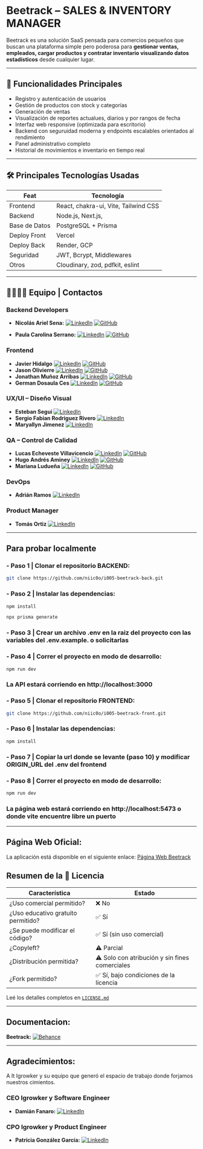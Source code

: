 # Beetrack – SALES & INVENTORY MANAGER

Beetrack es una solución SaaS pensada para comercios pequeños que buscan una plataforma simple pero poderosa para
**gestionar ventas, empleados, cargar productos y contratar inventario visualizando datos estadísticos** desde cualquier lugar.

---

## 🚀 Funcionalidades Principales

- Registro y autenticación de usuarios
- Gestión de productos con stock y categorías
- Generación de ventas
- Visualización de reportes actualues, diarios y por rangos de fecha
- Interfaz web responsive (optimizada para escritorio)
- Backend con seguruidad moderna y endpoints escalables orientados al rendimiento
- Panel administrativo completo
- Historial de movimientos e inventario en tiempo real

---

## 🛠️ Principales Tecnologías Usadas

| Feat          | Tecnología                           |
| ------------- | ------------------------------------ |
| Frontend      | React, chakra-ui, Vite, Tailwind CSS |
| Backend       | Node.js, Next.js,                    |
| Base de Datos | PostgreSQL + Prisma                  |
| Deploy Front  | Vercel                               |
| Deploy Back   | Render, GCP                          |
| Seguridad     | JWT, Bcrypt, Middlewares             |
| Otros         | Cloudinary, zod, pdfkit, eslint      |

---

## 👨‍💻👩‍💻 Equipo | Contactos

### Backend Developers

- **Nicolás Ariel Sena:**
  [![LinkedIn](https://img.shields.io/badge/LinkedIn-Nicolas_Sena-blue?style=for-the-badge&logo=linkedin)](https://www.linkedin.com/in/nicosena10/)
  [![GitHub](https://img.shields.io/badge/GitHub-Nicolas_Sena-black?style=for-the-badge&logo=github)](https://github.com/niic0o/)

- **Paula Carolina Serrano:**
  [![LinkedIn](https://img.shields.io/badge/LinkedIn-Carolina_Serrano-blue?style=for-the-badge&logo=linkedin)](https://www.linkedin.com/in/paula-carolina-serrano/)
  [![GitHub](https://img.shields.io/badge/GitHub-Carolina_Serrano-black?style=for-the-badge&logo=github)](https://github.com/CaroSerrano)

### Frontend

- **Javier Hidalgo** [![LinkedIn](https://img.shields.io/badge/LinkedIn-Javier_Hidalgo-blue?style=for-the-badge&logo=linkedin)](https://www.linkedin.com/in/javierhidalgodev/)
  [![GitHub](https://img.shields.io/badge/GitHub-Javier_Hidalgo-black?style=for-the-badge&logo=github)](https://github.com/javierhidalgodev)
- **Jason Olivierre** [![LinkedIn](https://img.shields.io/badge/LinkedIn-Jason_Olivierre-blue?style=for-the-badge&logo=linkedin)](https://www.linkedin.com/in/jason-ollivierre/)
  [![GitHub](https://img.shields.io/badge/GitHub-Jason_Olivierre-black?style=for-the-badge&logo=github)](https://github.com/GuyFawkess)
- **Jonathan Muñoz Arribas** [![LinkedIn](https://img.shields.io/badge/LinkedIn-Jonathan_Muñoz-blue?style=for-the-badge&logo=linkedin)](https://www.linkedin.com/in/jomuarribas/)
  [![GitHub](https://img.shields.io/badge/GitHub-Jonathan_Muñoz-black?style=for-the-badge&logo=github)](https://github.com/jomuarribas)
- **German Dosaula Ces** [![LinkedIn](https://img.shields.io/badge/LinkedIn-German_Dosaula-blue?style=for-the-badge&logo=linkedin)](https://www.linkedin.com/in/german-dosaula-ces/)
  [![GitHub](https://img.shields.io/badge/GitHub-German_Dosaula-black?style=for-the-badge&logo=github)](https://github.com/germandosaula)

### UX/UI – Diseño Visual

- **Esteban Segui** [![LinkedIn](https://img.shields.io/badge/LinkedIn-Esteban_Segui-blue?style=for-the-badge&logo=linkedin)](https://www.linkedin.com/in/esteban-madison-segui-6ba197208/)
- **Sergio Fabian Rodriguez Rivero** [![LinkedIn](https://img.shields.io/badge/LinkedIn-Sergio_Rivero-blue?style=for-the-badge&logo=linkedin)](https://www.linkedin.com/in/sfarori/)
- **Maryallyn Jimenez** [![LinkedIn](https://img.shields.io/badge/LinkedIn-Maryallyn_Jimenez-blue?style=for-the-badge&logo=linkedin)](https://www.linkedin.com/in/maryallyn-jimenez-32258b148/)

### QA – Control de Calidad

- **Lucas Echeveste Villavicencio** [![LinkedIn](https://img.shields.io/badge/LinkedIn-Lucas_Echeveste_Villavicencio-blue?style=for-the-badge&logo=linkedin)](https://www.linkedin.com/in/lucas-echeveste-villavicencio/)
  [![GitHub](https://img.shields.io/badge/GitHub-Lucas_Echeveste_Villavicencio-black?style=for-the-badge&logo=github)](https://github.com/lucasecheveste2)
- **Hugo Andrés Aminey** [![LinkedIn](https://img.shields.io/badge/LinkedIn-Hugo_Andres_Aminey-blue?style=for-the-badge&logo=linkedin)](https://www.linkedin.com/in/haminey/)
  [![GitHub](https://img.shields.io/badge/GitHub-Hugo_Andres_Aminey-black?style=for-the-badge&logo=github)](https://github.com/haminey7)
- **Mariana Ludueña** [![LinkedIn](https://img.shields.io/badge/LinkedIn-Mariana_Ludueña-blue?style=for-the-badge&logo=linkedin)](https://www.linkedin.com/in/mariana-ludue%C3%B1a-qa-tester-engineer/)
  [![GitHub](https://img.shields.io/badge/GitHub-Mariana_Ludueña-black?style=for-the-badge&logo=github)](https://github.com/marianaluduena)

### DevOps

- **Adrián Ramos** [![LinkedIn](https://img.shields.io/badge/LinkedIn-Adrian_Ramos-blue?style=for-the-badge&logo=linkedin)](https://www.linkedin.com/in/aramos20/)

### Product Manager

- **Tomás Ortiz** [![LinkedIn](https://img.shields.io/badge/LinkedIn-Tomás_Ortiz-blue?style=for-the-badge&logo=linkedin)](https://www.linkedin.com/in/tomas-g-ortiz/)

---

## Para probar localmente

### - Paso 1 | Clonar el repositorio BACKEND:

```bash
git clone https://github.com/niic0o/i005-beetrack-back.git
```

### - Paso 2 | Instalar las dependencias:

```bash
npm install
```

```bash
npx prisma generate
```

### - Paso 3 | Crear un archivo .env en la raiz del proyecto con las variables del .env.example. o solicitarlas

### - Paso 4 | Correr el proyecto en modo de desarrollo:

```bash
npm run dev
```

### La API estará corriendo en http://localhost:3000

### - Paso 5 | Clonar el repositorio FRONTEND:

```bash
git clone https://github.com/niic0o/i005-beetrack-front.git
```

### - Paso 6 | Instalar las dependencias:

```bash
npm install
```

### - Paso 7 | Copiar la url donde se levante (paso 10) y modificar ORIGIN_URL del .env del frontend

### - Paso 8 | Correr el proyecto en modo de desarrollo:

```bash
npm run dev
```

### La página web estará corriendo en http://localhost:5473 o donde vite encuentre libre un puerto

---

## Página Web Oficial:

La aplicación está disponible en el siguiente enlace: [Página Web Beetrack](https://i005-beetrack-front.vercel.app/)

## Resumen de la 📄 Licencia

| Característica                     | Estado                                         |
| ---------------------------------- | ---------------------------------------------- |
| ¿Uso comercial permitido?          | ❌ No                                          |
| ¿Uso educativo gratuito permitido? | ✅ Sí                                          |
| ¿Se puede modificar el código?     | ✅ Sí (sin uso comercial)                      |
| ¿Copyleft?                         | ⚠️ Parcial                                     |
| ¿Distribución permitida?           | ⚠️ Solo con atribución y sin fines comerciales |
| ¿Fork permitido?                   | ✅ Sí, bajo condiciones de la licencia         |

Leé los detalles completos en [`LICENSE.md`](./LICENSE.md)

---

## Documentacion:

**Beetrack:** [![Behance](https://img.shields.io/badge/Behance-Beetrack_Case_Study-0057ff?style=for-the-badge&logo=behance)](https://www.behance.net/gallery/224509729/Beetrack-sales-inventory-manager-Case-Study)

---
## Agradecimientos:

A It Igrowker y su equipo que generó el espacio de trabajo donde forjamos nuestros cimientos.

### CEO Igrowker y Software Engineer

- **Damián Fanaro:** [![LinkedIn](https://img.shields.io/badge/LinkedIn-Damián_Fanaro-blue?style=for-the-badge&logo=linkedin)](https://www.linkedin.com/in/damianfanaro/)

### CPO Igrowker y Product Engineer

- **Patricia González García:** [![LinkedIn](https://img.shields.io/badge/LinkedIn-Patricia_Gonzalez_Garcia-blue?style=for-the-badge&logo=linkedin)](https://www.linkedin.com/in/patggarcia/)
